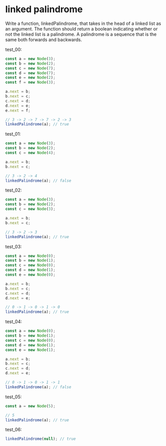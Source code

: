 # linked palindrome

Write a function, linkedPalindrome, that takes in the head of a linked list as an argument. The function should return a boolean indicating whether or not the linked list is a palindrome. A palindrome is a sequence that is the same both forwards and backwards.

test_00:
```js
const a = new Node(3);
const b = new Node(2);
const c = new Node(7);
const d = new Node(7);
const e = new Node(2);
const f = new Node(3);

a.next = b;
b.next = c;
c.next = d;
d.next = e;
e.next = f;

// 3 -> 2 -> 7 -> 7 -> 2 -> 3
linkedPalindrome(a); // true
```

test_01:
```js
const a = new Node(3);
const b = new Node(2);
const c = new Node(4);

a.next = b;
b.next = c;

// 3 -> 2 -> 4
linkedPalindrome(a); // false
```

test_02:
```js
const a = new Node(3);
const b = new Node(2);
const c = new Node(3);

a.next = b;
b.next = c;

// 3 -> 2 -> 3
linkedPalindrome(a); // true
```

test_03:
```js
const a = new Node(0);
const b = new Node(1);
const c = new Node(0);
const d = new Node(1);
const e = new Node(0);

a.next = b;
b.next = c;
c.next = d;
d.next = e;

// 0 -> 1 -> 0 -> 1 -> 0
linkedPalindrome(a); // true
```

test_04:
```js
const a = new Node(0);
const b = new Node(1);
const c = new Node(0);
const d = new Node(1);
const e = new Node(1);

a.next = b;
b.next = c;
c.next = d;
d.next = e;

// 0 -> 1 -> 0 -> 1 -> 1
linkedPalindrome(a); // false
```

test_05:
```js
const a = new Node(5);

// 5
linkedPalindrome(a); // true
```

test_06:
```js
linkedPalindrome(null); // true
```
